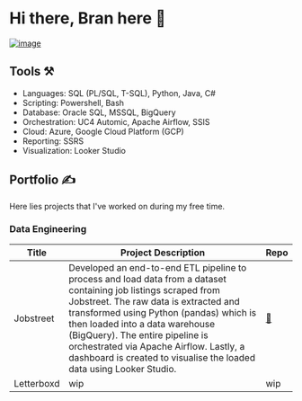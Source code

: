 # Hi there, Bran here 👋
[![image](https://img.shields.io/badge/LinkedIn-0077B5?style=for-the-badge&logo=linkedin&logoColor=white)](https://www.linkedin.com/in/brandonbutler-it)
## Tools ⚒
* Languages: SQL (PL/SQL, T-SQL), Python, Java, C#
* Scripting: Powershell, Bash
* Database: Oracle SQL, MSSQL, BigQuery
* Orchestration: UC4 Automic, Apache Airflow, SSIS
* Cloud: Azure, Google Cloud Platform (GCP)
* Reporting: SSRS
* Visualization: Looker Studio

## Portfolio ✍
Here lies projects that I've worked on during my free time.

### Data Engineering

| Title         | Project Description          | Repo          |         
| ------------- | ------------- |-------------  |
| Jobstreet     | Developed an end-to-end ETL pipeline to process and load data from a dataset containing job listings scraped from Jobstreet. The raw data is extracted and transformed using Python (pandas) which is then loaded into a data warehouse (BigQuery). The entire pipeline is orchestrated via Apache Airflow. Lastly, a dashboard is created to visualise the loaded data using Looker Studio.  |  [:file_folder:](https://github.com/BranB97/jobstreet-data-eng-project)  |
| Letterboxd    | wip           |    wip        |


